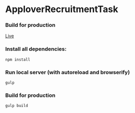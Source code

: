 # ApploverRecruitmentTask

### Build for production


[Live](https://elastic-wright-bf3894.netlify.com)

### Install all dependencies:
```
npm install
```

### Run local server (with autoreload and browserify)
```
gulp
```

### Build for production

```
gulp build
```
